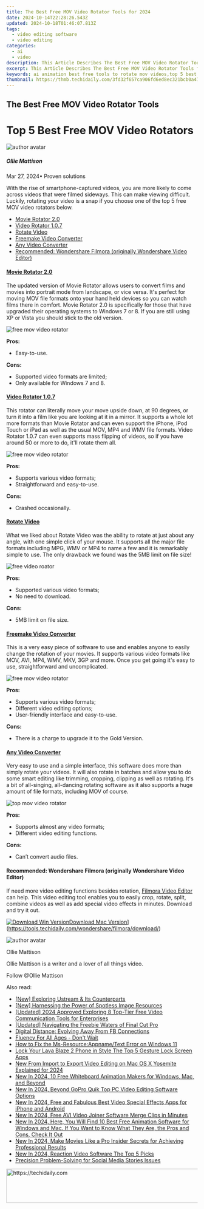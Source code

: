 ```yaml
---
title: The Best Free MOV Video Rotator Tools for 2024
date: 2024-10-14T22:28:26.543Z
updated: 2024-10-18T01:46:07.813Z
tags: 
  - video editing software
  - video editing
categories: 
  - ai
  - video
description: This Article Describes The Best Free MOV Video Rotator Tools for 2024
excerpt: This Article Describes The Best Free MOV Video Rotator Tools for 2024
keywords: ai animation best free tools to rotate mov videos,top 5 best free mov video rotators,the best free video rotators for mov files,best free tools to rotate mov videos,the best free mov video rotator tools,how to rotate mov videos for free top tools,discover the best free mov video rotators
thumbnail: https://thmb.techidaily.com/3fd32f657ca906fd6ed8ec321bcb0a471e050e9fdbe1e0332d4aba568afc6cd5.jpg
---
```


## The Best Free MOV Video Rotator Tools

# Top 5 Best Free MOV Video Rotators

![author avatar](https://images.wondershare.com/filmora/article-images/ollie-mattison.jpg)

##### Ollie Mattison

 Mar 27, 2024• Proven solutions

 With the rise of smartphone-captured videos, you are more likely to come across videos that were filmed sideways. This can make viewing difficult. Luckily, rotating your video is a snap if you choose one of the top 5 free MOV video rotators below.

* [Movie Rotator 2.0](#tab%5F01)
* [Video Rotator 1.0.7](#tab%5F02)
* [Rotate Video](#tab%5F03)
* [Freemake Video Converter](#tab%5F04)
* [Any Video Converter](#tab%5F05)
* [Recommended: Wondershare Filmora (originally Wondershare Video Editor)](#tab%5F06)

#### [Movie Rotator 2.0](http://movierotator.com/)

 The updated version of Movie Rotator allows users to convert films and movies into portrait mode from landscape, or vice versa. It's perfect for moving MOV file formats onto your hand held devices so you can watch films there in comfort. Movie Rotator 2.0 is specifically for those that have upgraded their operating systems to Windows 7 or 8\. If you are still using XP or Vista you should stick to the old version.

![free mov video rotator](https://images.wondershare.com/images/multimedia/video-editor/movie-rotator.jpg "free mov video rotator")

**Pros:**

* Easy-to-use.

**Cons:**

* Supported video formats are limited;
* Only available for Windows 7 and 8.

#### [Video Rotator 1.0.7](http://www.videorotator.com/index.html)

 This rotator can literally move your move upside down, at 90 degrees, or turn it into a film like you are looking at it in a mirror. It supports a whole lot more formats than Movie Rotator and can even support the iPhone, iPod Touch or iPad as well as the usual MOV, MP4 and WMV file formats. Video Rotator 1.0.7 can even supports mass flipping of videos, so if you have around 50 or more to do, it'll rotate them all.

![free mov video rotator](https://images.wondershare.com/images/multimedia/video-editor/video-rotator.jpg "free mov video rotator")

**Pros:**

* Supports various video formats;
* Straightforward and easy-to-use.

**Cons:**

* Crashed occasionally.

#### [Rotate Video](http://www.rotatevideo.org/)

 What we liked about Rotate Video was the ability to rotate at just about any angle, with one simple click of your mouse. It supports all the major file formats including MPG, WMV or MP4 to name a few and it is remarkably simple to use. The only drawback we found was the 5MB limit on file size!

![free video roator](https://images.wondershare.com/images/multimedia/video-editor/rotate-video.jpg "free video roator")

**Pros:**

* Supported various video formats;
* No need to download.

**Cons:**

* 5MB limit on file size.

#### [Freemake Video Converter](http://www.freemake.com/)

 This is a very easy piece of software to use and enables anyone to easily change the rotation of your movies. It supports various video formats like MOV, AVI, MP4, WMV, MKV, 3GP and more. Once you get going it's easy to use, straightforward and uncomplicated.

![free mov video rotator](https://images.wondershare.com/images/multimedia/freemake.jpg)

**Pros:**

* Supports various video formats;
* Different video editing options;
* User-friendly interface and easy-to-use.

**Cons:**

* There is a charge to upgrade it to the Gold Version.

#### [Any Video Converter](http://www.any-video-converter.com/products/for%5Fvideo%5Ffree/)

 Very easy to use and a simple interface, this software does more than simply rotate your videos. It will also rotate in batches and allow you to do some smart editing like trimming, cropping, clipping as well as rotating. It's a bit of all-singing, all-dancing rotating software as it also supports a huge amount of file formats, including MOV of course.

![top mov video rotator](https://images.wondershare.com/images/multimedia/video-editor/any-video-converter.jpg "top mov video rotator")

**Pros:**

* Supports almost any video formats;
* Different video editing functions.

**Cons:**

* Can’t convert audio files.

#### Recommended: Wondershare Filmora (originally Wondershare Video Editor)

 If need more video editing functions besides rotation, [Filmora Video Editor](https://tools.techidaily.com/wondershare/filmora/download/) can help. This video editing tool enables you to easily crop, rotate, split, combine videos as well as add special video effects in minutes. Download and try it out.

[![Download Win Version](https://images.wondershare.com/filmora/guide/download-btn-win.jpg)](https://tools.techidaily.com/wondershare/filmora/download/)[Download Mac Version](https://images.wondershare.com/filmora/guide/download-btn-mac.jpg)](https://tools.techidaily.com/wondershare/filmora/download/)

![author avatar](https://images.wondershare.com/filmora/article-images/ollie-mattison.jpg)

Ollie Mattison

Ollie Mattison is a writer and a lover of all things video.

Follow @Ollie Mattison

<ins class="adsbygoogle"
      style="display:block"
      data-ad-client="ca-pub-7571918770474297"
      data-ad-slot="8358498916"
      data-ad-format="auto"
      data-full-width-responsive="true"></ins>

<span class="atpl-alsoreadstyle">Also read:</span>
<div><ul>
<li><a href="https://some-knowledge.techidaily.com/new-exploring-ustream-and-its-counterparts/"><u>[New] Exploring Ustream & Its Counterparts</u></a></li>
<li><a href="https://some-knowledge.techidaily.com/new-harnessing-the-power-of-spotless-image-resources/"><u>[New] Harnessing the Power of Spotless Image Resources</u></a></li>
<li><a href="https://video-capture.techidaily.com/updated-2024-approved-exploring-8-top-tier-free-video-communication-tools-for-enterprises/"><u>[Updated] 2024 Approved Exploring 8 Top-Tier Free Video Communication Tools for Enterprises</u></a></li>
<li><a href="https://fox-http.techidaily.com/updated-navigating-the-freebie-waters-of-final-cut-pro/"><u>[Updated] Navigating the Freebie Waters of Final Cut Pro</u></a></li>
<li><a href="https://facebook.techidaily.com/digital-distance-evolving-away-from-fb-connections/"><u>Digital Distance: Evolving Away From FB Connections</u></a></li>
<li><a href="https://mondly-stories.techidaily.com/1719581567192-fluency-for-all-ages-dont-wait/"><u>Fluency For All Ages - Don't Wait</u></a></li>
<li><a href="https://win11-tips.techidaily.com/how-to-fix-the-ms-resourceappnametext-error-on-windows-11/"><u>How to Fix the Ms-Resource:Appname/Text Error on Windows 11</u></a></li>
<li><a href="https://android-unlock.techidaily.com/lock-your-lava-blaze-2-phone-in-style-the-top-5-gesture-lock-screen-apps-by-drfone-android/"><u>Lock Your Lava Blaze 2 Phone in Style The Top 5 Gesture Lock Screen Apps</u></a></li>
<li><a href="https://ai-video-tools.techidaily.com/new-from-import-to-export-video-editing-on-mac-os-x-yosemite-explained-for-2024/"><u>New From Import to Export Video Editing on Mac OS X Yosemite Explained for 2024</u></a></li>
<li><a href="https://ai-video-tools.techidaily.com/new-in-2024-10-free-whiteboard-animation-makers-for-windows-mac-and-beyond/"><u>New In 2024, 10 Free Whiteboard Animation Makers for Windows, Mac, and Beyond</u></a></li>
<li><a href="https://ai-video-tools.techidaily.com/new-in-2024-beyond-gopro-quik-top-pc-video-editing-software-options/"><u>New In 2024, Beyond GoPro Quik Top PC Video Editing Software Options</u></a></li>
<li><a href="https://ai-video-tools.techidaily.com/new-in-2024-free-and-fabulous-best-video-special-effects-apps-for-iphone-and-android/"><u>New In 2024, Free and Fabulous Best Video Special Effects Apps for iPhone and Android</u></a></li>
<li><a href="https://ai-video-tools.techidaily.com/new-in-2024-free-avi-video-joiner-software-merge-clips-in-minutes/"><u>New In 2024, Free AVI Video Joiner Software Merge Clips in Minutes</u></a></li>
<li><a href="https://ai-video-tools.techidaily.com/new-in-2024-here-you-will-find-10-best-free-animation-software-for-windows-and-mac-if-you-want-to-know-what-they-are-the-pros-and-cons-check-it-out/"><u>New In 2024, Here, You Will Find 10 Best Free Animation Software for Windows and Mac. If You Want to Know What They Are, the Pros and Cons, Check It Out</u></a></li>
<li><a href="https://ai-video-tools.techidaily.com/new-in-2024-make-movies-like-a-pro-insider-secrets-for-achieving-professional-results/"><u>New In 2024, Make Movies Like a Pro Insider Secrets for Achieving Professional Results</u></a></li>
<li><a href="https://ai-video-tools.techidaily.com/new-in-2024-reaction-video-software-the-top-5-picks/"><u>New In 2024, Reaction Video Software The Top 5 Picks</u></a></li>
<li><a href="https://facebook-video-recording.techidaily.com/precision-problem-solving-for-social-media-stories-issues/"><u>Precision Problem-Solving for Social Media Stories Issues</u></a></li>
</ul></div>

<!-- affiliate ads begin -->
<a href="https://aligracehair.sjv.io/c/5597632/1886003/19272" target="_top" id="1886003">
  <img src="//a.impactradius-go.com/display-ad/19272-1886003" border="0" alt="https://techidaily.com" width="728" height="90"/>
</a>
<img height="0" width="0" src="https://aligracehair.sjv.io/i/5597632/1886003/19272" style="position:absolute;visibility:hidden;" border="0" />
<!-- affiliate ads end -->

